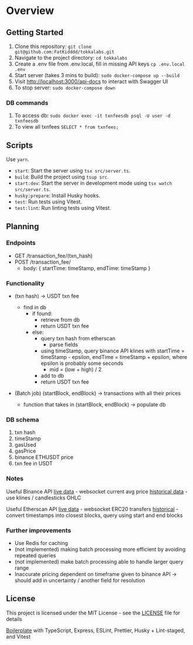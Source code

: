 # Overview

## Getting Started

1. Clone this repository: `git clone git@github.com:FatKidddd/tokkalabs.git`
2. Navigate to the project directory: `cd tokkalabs`
3. Create a .env file from .env.local, fill in missing API keys `cp .env.local .env`
4. Start server (takes 3 mins to build): `sudo docker-compose up --build`
5. Visit [http://localhost:3000/api-docs](http://localhost:3000/api-docs) to interact with Swagger UI
6. To stop server: `sudo docker-compose down`

### DB commands

1. To access db: `sudo docker exec -it txnfeesdb psql -U user -d txnfeesdb`
2. To view all txnfees `SELECT * from txnfees;`

## Scripts

Use `yarn`.

- `start`: Start the server using `tsx src/server.ts`.
- `build`: Build the project using `tsup src`.
- `start:dev`: Start the server in development mode using `tsx watch src/server.ts`.
- `husky:prepare`: Install Husky hooks.
- `test`: Run tests using Vitest.
- `test:lint`: Run linting tests using Vitest.

## Planning

### Endpoints

- GET /transaction_fee/(txn_hash)
- POST /transaction_fee/
  - body: { startTime: timeStamp, endTime: timeStamp }

### Functionality

- (txn hash) -> USDT txn fee

  - find in db
    - if found:
      - retrieve from db
      - return USDT txn fee
    - else:
      - query txn hash from etherscan
        - parse fields
      - using timeStamp, query binance API klines with startTime = timeStamp - epsilon, endTime = timeStamp + epsilon, where epsilon is probably some seconds
        - mid = (low + high) / 2
      - add to db
      - return USDT txn fee

- (Batch job) (startBlock, endBlock) -> transactions with all their prices
  - function that takes in (startBlock, endBlock) -> populate db

### DB schema

1. txn hash
2. timeStamp
3. gasUsed
4. gasPrice
5. binance ETHUSDT price
6. txn fee in USDT

### Notes

Useful Binance API
[live data](https://developers.binance.com/docs/binance-spot-api-docs/web-socket-streams) - websocket current avg price
[historical data](https://developers.binance.com/docs/binance-spot-api-docs/rest-api#klinecandlestick-data) - use klines / candlesticks OHLC

Useful Etherscan API
[live data](https://web3js.readthedocs.io/en/v1.2.11/web3-eth-subscribe.html) - websocket ERC20 transfers
[historical](https://docs.etherscan.io/api-endpoints/accounts#get-a-list-of-erc20-token-transfer-events-by-address) - convert timestamps into closest blocks, query using start and end blocks

### Further improvements

- Use Redis for caching
- (not implemented) making batch processing more efficient by avoiding repeated queries
- (not implemented) make batch processing able to handle larger query range
- Inaccurate pricing dependent on timeframe given to binance API -> should add in uncertainty / another field for resolution

## License

This project is licensed under the MIT License - see the [LICENSE](LICENSE) file for details

[Boilerplate](https://github.com/yan-pi/NodeBoilerplate) with TypeScript, Express, ESLint, Prettier, Husky + Lint-staged, and Vitest
